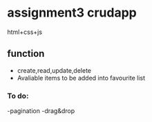 # assignment3 crudapp
html+css+js
## function
- create,read,update,delete
- Avaliable items to be added into favourite list
### To do:
-pagination
-drag&drop
